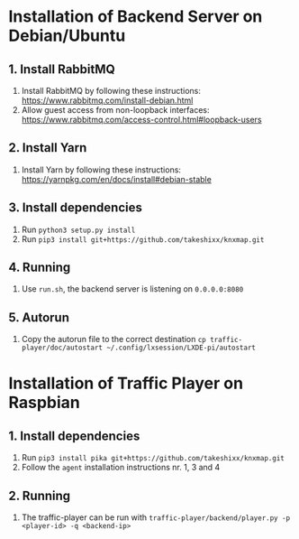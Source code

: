# Installation of Backend Server on Debian/Ubuntu

## 1. Install RabbitMQ
1. Install RabbitMQ by following these instructions: https://www.rabbitmq.com/install-debian.html
2. Allow guest access from non-loopback interfaces: https://www.rabbitmq.com/access-control.html#loopback-users

## 2. Install Yarn
1. Install Yarn by following these instructions: https://yarnpkg.com/en/docs/install#debian-stable

## 3. Install dependencies
1. Run `python3 setup.py install`
2. Run `pip3 install git+https://github.com/takeshixx/knxmap.git`

## 4. Running
1. Use `run.sh`, the backend server is listening on `0.0.0.0:8080`

## 5. Autorun
1. Copy the autorun file to the correct destination `cp traffic-player/doc/autostart ~/.config/lxsession/LXDE-pi/autostart` 

# Installation of Traffic Player on Raspbian

## 1. Install dependencies
1. Run `pip3 install pika git+https://github.com/takeshixx/knxmap.git`
2. Follow the `agent` installation instructions nr. 1, 3 and 4

## 2. Running
1. The traffic-player can be run with `traffic-player/backend/player.py -p <player-id> -q <backend-ip>`

